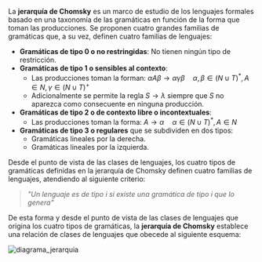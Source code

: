 La **jerarquía de Chomsky** es un marco de estudio de los lenguajes formales basado en una taxonomía de las gramáticas en función de la forma que toman las producciones. Se proponen cuatro grandes familias de gramáticas que, a su vez, definen cuatro familias de lenguajes:
+ **Gramáticas de tipo 0 o no restringidas**: No tienen ningún tipo de restricción.
+ **Gramáticas de tipo 1 o sensibles al contexto**: 
	+ Las producciones toman la forman: $\alpha A \beta \rightarrow \alpha \gamma \beta \quad \alpha,\beta \in (N \cup T)^*, A\in N,\gamma \in (N\cup T)^+$
	+ Adicionalmente se permite la regla $S \rightarrow \lambda$ siempre que $S$ no aparezca como consecuente en ninguna producción.
+ **Gramáticas de tipo 2 o de contexto libre o incontextuales**:
	+ Las producciones toman la forma: $A\rightarrow \alpha \quad \alpha \in(N\cup T)^*,A\in N$
+ **Gramáticas de tipo 3 o regulares** que se subdividen en dos tipos:
	+ Gramáticas lineales por la derecha.
	+ Gramáticas lineales por la izquierda.

Desde el punto de vista de las clases de lenguajes, los cuatro tipos de gramáticas definidas en la jerarquía de Chomsky definen cuatro familias de lenguajes, atendiendo al siguiente criterio:
> *"Un lenguaje es de tipo $i$ si existe una gramática de tipo $i$ que lo genera"*

De esta forma y desde el punto de vista de las clases de lenguajes que origina los cuatro tipos de gramáticas, la **jerarquía de Chomsky** establece una relación de clases de lenguajes que obecede al siguiente esquema:

![diagrama_jerarquia](http://blogs.elpais.com/.a/6a00d8341bfb1653ef017d3d9abfd1970c-pi)
